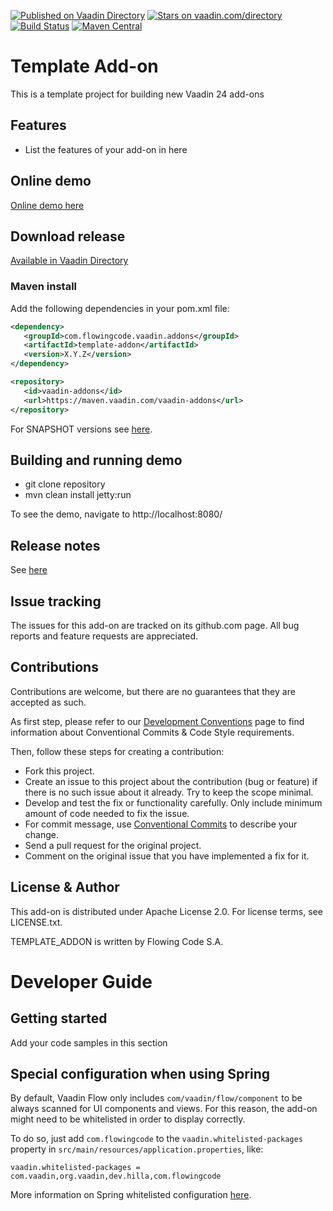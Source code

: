 [![Published on Vaadin Directory](https://img.shields.io/badge/Vaadin%20Directory-published-00b4f0.svg)](https://vaadin.com/directory/component/template-addon)
[![Stars on vaadin.com/directory](https://img.shields.io/vaadin-directory/star/template-addon.svg)](https://vaadin.com/directory/component/template-addon)
[![Build Status](https://jenkins.flowingcode.com/job/template-addon/badge/icon)](https://jenkins.flowingcode.com/job/template-addon)
[![Maven Central](https://img.shields.io/maven-central/v/com.flowingcode.vaadin.addons/template-addon)](https://mvnrepository.com/artifact/com.flowingcode.vaadin.addons/template-addon)

# Template Add-on

This is a template project for building new Vaadin 24 add-ons

## Features

* List the features of your add-on in here

## Online demo

[Online demo here](http://addonsv24.flowingcode.com/template)

## Download release

[Available in Vaadin Directory](https://vaadin.com/directory/component/template-addon)

### Maven install

Add the following dependencies in your pom.xml file:

```xml
<dependency>
   <groupId>com.flowingcode.vaadin.addons</groupId>
   <artifactId>template-addon</artifactId>
   <version>X.Y.Z</version>
</dependency>
```
<!-- the above dependency should be updated with latest released version information -->

```xml
<repository>
   <id>vaadin-addons</id>
   <url>https://maven.vaadin.com/vaadin-addons</url>
</repository>
```

For SNAPSHOT versions see [here](https://maven.flowingcode.com/snapshots/).

## Building and running demo

- git clone repository
- mvn clean install jetty:run

To see the demo, navigate to http://localhost:8080/

## Release notes

See [here](https://github.com/FlowingCode/TemplateAddon/releases)

## Issue tracking

The issues for this add-on are tracked on its github.com page. All bug reports and feature requests are appreciated. 

## Contributions

Contributions are welcome, but there are no guarantees that they are accepted as such. 

As first step, please refer to our [Development Conventions](https://github.com/FlowingCode/DevelopmentConventions) page to find information about Conventional Commits & Code Style requirements.

Then, follow these steps for creating a contribution:

- Fork this project.
- Create an issue to this project about the contribution (bug or feature) if there is no such issue about it already. Try to keep the scope minimal.
- Develop and test the fix or functionality carefully. Only include minimum amount of code needed to fix the issue.
- For commit message, use [Conventional Commits](https://github.com/FlowingCode/DevelopmentConventions/blob/main/conventional-commits.md) to describe your change.
- Send a pull request for the original project.
- Comment on the original issue that you have implemented a fix for it.

## License & Author

This add-on is distributed under Apache License 2.0. For license terms, see LICENSE.txt.

TEMPLATE_ADDON is written by Flowing Code S.A.

# Developer Guide

## Getting started

Add your code samples in this section

## Special configuration when using Spring

By default, Vaadin Flow only includes ```com/vaadin/flow/component``` to be always scanned for UI components and views. For this reason, the add-on might need to be whitelisted in order to display correctly. 

To do so, just add ```com.flowingcode``` to the ```vaadin.whitelisted-packages``` property in ```src/main/resources/application.properties```, like:

```vaadin.whitelisted-packages = com.vaadin,org.vaadin,dev.hilla,com.flowingcode```
 
More information on Spring whitelisted configuration [here](https://vaadin.com/docs/latest/integrations/spring/configuration/#configure-the-scanning-of-packages).
